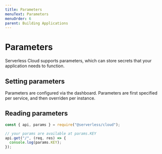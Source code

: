```yaml
---
title: Parameters
menuText: Parameters
menuOrder: 6
parent: Building Applications
---
```


# Parameters

Serverless Cloud supports parameters, which can store secrets that your application needs to function.

## Setting parameters

Parameters are configured via the dashboard. Parameters are first specified per service, and then overriden per instance.

## Reading parameters

```js
const { api, params } = require("@serverless/cloud");

// your params are available at params.KEY
api.get("/", (req, res) => {
  console.log(params.KEY);
});
```
